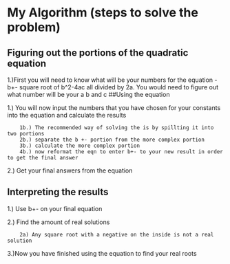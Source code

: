 # My Algorithm (steps to solve the problem)
## Figuring out the portions of the quadratic equation
1.)First you will need to know what will be your numbers for the equation -b+- square root of b^2-4ac all divided by 2a. You would need to figure out what number will be your a b and c
##Using the equation

1.) You will now input the numbers that you have chosen for your constants into the equation and calculate the results
        
        1b.) The recommended way of solving the is by spillting it into two portions
        2b.) separate the b +- portion from the more complex portion
        3b.) calculate the more complex portion
        4b.) now reformat the eqn to enter b+- to your new result in order to get the final answer
        
2.) Get your final answers from the equation
## Interpreting the results
1.) Use b+- on your final equation

2.) Find the amount of real solutions
        
        2a) Any square root with a negative on the inside is not a real solution

3.)Now you have finished using the equation to find your real roots